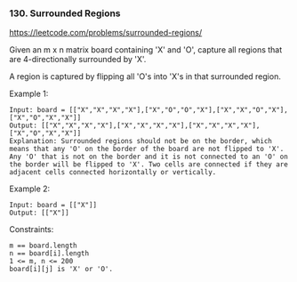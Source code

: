 ### 130. Surrounded Regions

https://leetcode.com/problems/surrounded-regions/

Given an m x n matrix board containing 'X' and 'O', capture all regions that are 4-directionally surrounded by 'X'.

A region is captured by flipping all 'O's into 'X's in that surrounded region.



Example 1:


    Input: board = [["X","X","X","X"],["X","O","O","X"],["X","X","O","X"],["X","O","X","X"]]
    Output: [["X","X","X","X"],["X","X","X","X"],["X","X","X","X"],["X","O","X","X"]]
    Explanation: Surrounded regions should not be on the border, which means that any 'O' on the border of the board are not flipped to 'X'. Any 'O' that is not on the border and it is not connected to an 'O' on the border will be flipped to 'X'. Two cells are connected if they are adjacent cells connected horizontally or vertically.
Example 2:

    Input: board = [["X"]]
    Output: [["X"]]


Constraints:

    m == board.length
    n == board[i].length
    1 <= m, n <= 200
    board[i][j] is 'X' or 'O'.